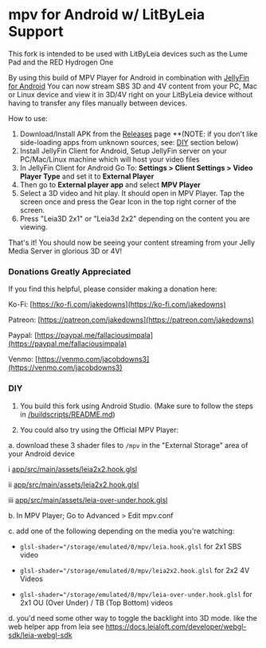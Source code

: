 # mpv for Android w/ LitByLeia Support

This fork is intended to be used with LitByLeia devices such as the Lume Pad and the RED Hydrogen One

By using this build of MPV Player for Android in combination with [JellyFin for Android](https://github.com/jellyfin/jellyfin-android) You can now stream SBS 3D and 4V content from your PC, Mac or Linux device and view it in 3D/4V right on your LitByLeia device without having to transfer any files manually between devices.

How to use:
1. Download/Install APK from the [Releases](https://github.com/jakedowns/mpv-android/releases) page **(NOTE: if you don't like side-loading apps from unknown sources, see: [DIY](#DIY) section below)
2. Install JellyFin Client for Android, Setup JellyFin server on your PC/Mac/Linux machine which will host your video files
3. In JellyFin Client for Android Go To: **Settings > Client Settings > Video Player Type** and set it to **External Player**
4. Then go to **External player app** and select **MPV Player**
5. Select a 3D video and hit play. It should open in MPV Player. Tap the screen once and press the Gear Icon in the top right corner of the screen.
6. Press "Leia3D 2x1" or "Leia3d 2x2" depending on the content you are viewing.

That's it! You should now be seeing your content streaming from your Jelly Media Server in glorious 3D or 4V!

### Donations Greatly Appreciated

If you find this helpful, please consider making a donation here:

Ko-Fi: [https://ko-fi.com/jakedowns](https://ko-fi.com/jakedowns)

Patreon: [https://patreon.com/jakedowns](https://patreon.com/jakedowns)

Paypal: [https://paypal.me/fallaciousimpala](https://paypal.me/fallaciousimpala)

Venmo: [https://venmo.com/jacobdowns3](https://venmo.com/jacobdowns3)

### DIY

1. You build this fork using Android Studio. (Make sure to follow the steps in [/buildscripts/README.md](/buildscripts/README.md))

2. You could also try using the Official MPV Player:

  a. download these 3 shader files to `/mpv` in the "External Storage" area of your Android device
    
   i [app/src/main/assets/leia2x2.hook.glsl](app/src/main/assets/leia2x2.hook.glsl) 
    
   ii [app/src/main/assets/leia2x2.hook.glsl](app/src/main/assets/leia2x2.hook.glsl) 
    
   iii [app/src/main/assets/leia-over-under.hook.glsl](app/src/main/assets/leia-over-under.hook.glsl) 
    
   

  b. In MPV Player; Go to Advanced > Edit mpv.conf

  c. add one of the following depending on the media you're watching:
   
   - `glsl-shader="/storage/emulated/0/mpv/leia.hook.glsl` for 2x1 SBS video 
  
   - `glsl-shader="/storage/emulated/0/mpv/leia2x2.hook.glsl` for 2x2 4V Videos
     
   - `glsl-shader="/storage/emulated/0/mpv/leia-over-under.hook.glsl` for 2x1 OU (Over Under) / TB (Top Bottom) videos

  d. you'd need some other way to toggle the backlight into 3D mode. like the web helper app from leia
     see https://docs.leialoft.com/developer/webgl-sdk/leia-webgl-sdk
